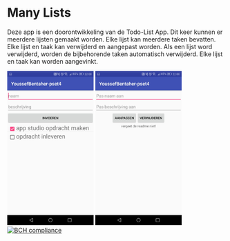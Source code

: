 # Many Lists


Deze app is een doorontwikkeling van de Todo-List App.
Dit keer kunnen er meerdere lijsten gemaakt worden. Elke lijst kan meerdere taken bevatten. Elke lijst en taak kan verwijderd en
aangepast worden. Als een lijst word verwijderd, worden de bijbehorende taken automatisch verwijderd. Elke lijst en taak kan worden aangevinkt.

<img src="https://raw.githubusercontent.com/toxintractor/YoussefBentaher-pset4/master/todolist.jpeg" width="200"> <img src="https://raw.githubusercontent.com/toxintractor/YoussefBentaher-pset4/master/todoklick.jpeg" width="200"> [![BCH compliance](https://bettercodehub.com/edge/badge/toxintractor/YoussefBentaher-pset4?branch=master)](https://bettercodehub.com/)

